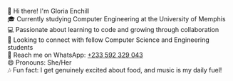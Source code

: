 👋 Hi there! I'm Gloria Enchill  
🎓 Currently studying Computer Engineering at the University of Memphis  
💻 Passionate about learning to code and growing through collaboration  
🤝 Looking to connect with fellow Computer Science and Engineering students  
📱 Reach me on WhatsApp: [+233 592 329 043](https://wa.me/233592329043)  
😄 Pronouns: She/Her  
🎶 Fun fact: I get genuinely excited about food, and music is my daily fuel!  

<!---
AbaEnchill/AbaEnchill is a ✨ special ✨ repository because its `README.md` (this file) appears on your GitHub profile.
You can click the Preview link to take a look at your changes.
--->
